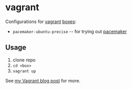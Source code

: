 vagrant
=======

Configurations for [vagrant](https://docs.vagrantup.com/v2/) [boxes](https://atlas.hashicorp.com/boxes/search):

* `pacemaker-ubuntu-precise` -- for trying out [pacemaker](http://clusterlabs.org/quickstart-ubuntu.html)

Usage
-----

1. clone repo
2. `cd <box>`
3. `vagrant up`

See [my Vagrant blog post](https://github.com/jreisinger/blog/blob/master/posts/vagrant.md) for more.
